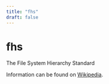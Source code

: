 ```yaml
---
title: "fhs"
draft: false
---
```


# fhs

The File System Hierarchy Standard

Information can be found on [Wikipedia](https://en.wikipedia.org/wiki/Filesystem_Hierarchy_Standard).

